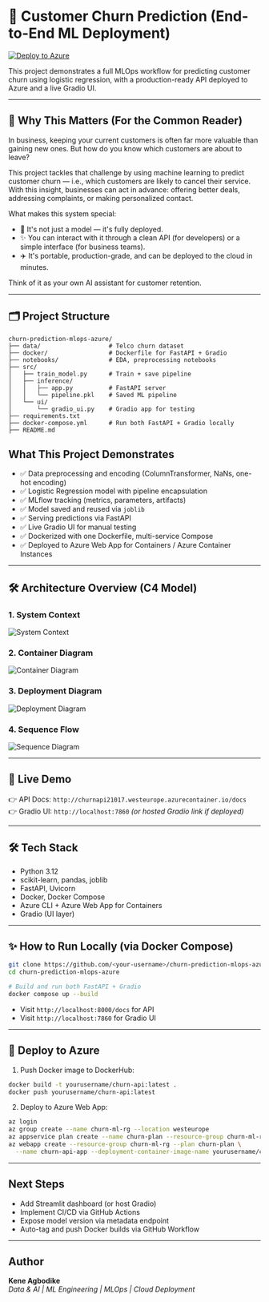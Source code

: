 # 🧠 Customer Churn Prediction (End-to-End ML Deployment)

[![Deploy to Azure](https://aka.ms/deploytoazurebutton)](https://portal.azure.com/#create/Microsoft.WebSite)

This project demonstrates a full MLOps workflow for predicting customer churn using logistic regression, with a production-ready API deployed to Azure and a live Gradio UI.

---

## 🤔 Why This Matters (For the Common Reader)

In business, keeping your current customers is often far more valuable than gaining new ones. But how do you know which customers are about to leave?

This project tackles that challenge by using machine learning to predict customer churn — i.e., which customers are likely to cancel their service. With this insight, businesses can act in advance: offering better deals, addressing complaints, or making personalized contact.

What makes this system special:
- 🤖 It's not just a model — it's fully deployed.
- ✨ You can interact with it through a clean API (for developers) or a simple interface (for business teams).
- ✈️ It's portable, production-grade, and can be deployed to the cloud in minutes.

Think of it as your own AI assistant for customer retention.

---

## 🗂 Project Structure
```
churn-prediction-mlops-azure/
├── data/                   # Telco churn dataset
├── docker/                 # Dockerfile for FastAPI + Gradio
├── notebooks/              # EDA, preprocessing notebooks
├── src/
│   ├── train_model.py      # Train + save pipeline
│   ├── inference/
│   │   ├── app.py          # FastAPI server
│   │   └── pipeline.pkl    # Saved ML pipeline
│   └── ui/
│       └── gradio_ui.py    # Gradio app for testing
├── requirements.txt
├── docker-compose.yml      # Run both FastAPI + Gradio locally
├── README.md
```

## What This Project Demonstrates

- ✅ Data preprocessing and encoding (ColumnTransformer, NaNs, one-hot encoding)
- ✅ Logistic Regression model with pipeline encapsulation
- ✅ MLflow tracking (metrics, parameters, artifacts)
- ✅ Model saved and reused via `joblib`
- ✅ Serving predictions via FastAPI
- ✅ Live Gradio UI for manual testing
- ✅ Dockerized with one Dockerfile, multi-service Compose
- ✅ Deployed to Azure Web App for Containers / Azure Container Instances

---

## 🛠 Architecture Overview (C4 Model)

### 1. System Context
![System Context](out/plantuml_diagrams/C4_system_context_diagram/System_Context.png)

### 2. Container Diagram
![Container Diagram](out/plantuml_diagrams/C4_container_diagram/Container_Diagram.png)

### 3. Deployment Diagram
![Deployment Diagram](out/plantuml_diagrams/C4_deployment_diagram/Deployment_Diagram.png)

### 4. Sequence Flow
![Sequence Diagram](out/plantuml_diagrams/C4_sequence_diagram/Sequence_Diagram.png)

---
## 🚀 Live Demo
👉 API Docs: `http://churnapi21017.westeurope.azurecontainer.io/docs`  
👉 Gradio UI: `http://localhost:7860` *(or hosted Gradio link if deployed)*

---

## 🛠 Tech Stack
- Python 3.12
- scikit-learn, pandas, joblib
- FastAPI, Uvicorn
- Docker, Docker Compose
- Azure CLI + Azure Web App for Containers
- Gradio (UI layer)

---

## ✨ How to Run Locally (via Docker Compose)
```bash
git clone https://github.com/<your-username>/churn-prediction-mlops-azure.git
cd churn-prediction-mlops-azure

# Build and run both FastAPI + Gradio
docker compose up --build
```

- Visit `http://localhost:8000/docs` for API
- Visit `http://localhost:7860` for Gradio UI

---

## 🚤 Deploy to Azure

1. Push Docker image to DockerHub:
```bash
docker build -t yourusername/churn-api:latest .
docker push yourusername/churn-api:latest
```

2. Deploy to Azure Web App:
```bash
az login
az group create --name churn-ml-rg --location westeurope
az appservice plan create --name churn-plan --resource-group churn-ml-rg --is-linux --sku B1
az webapp create --resource-group churn-ml-rg --plan churn-plan \
  --name churn-api-app --deployment-container-image-name yourusername/churn-api:latest
```

---

## Next Steps
- Add Streamlit dashboard (or host Gradio)
- Implement CI/CD via GitHub Actions
- Expose model version via metadata endpoint
- Auto-tag and push Docker builds via GitHub Workflow

---

## Author
**Kene Agbodike**  
_Data & AI | ML Engineering | MLOps | Cloud Deployment_